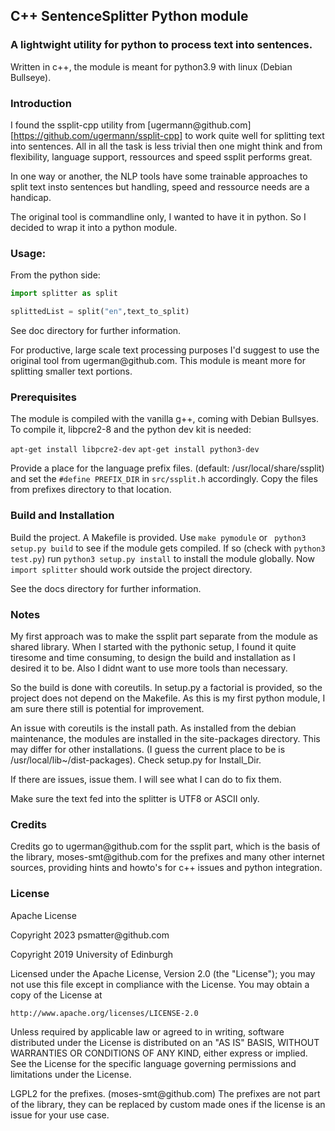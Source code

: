 ## C++ SentenceSplitter Python module

### A lightwight utility for python to process text into sentences.

Written in c++, the module is meant for python3.9 with linux (Debian Bullseye).

### Introduction

I found the ssplit-cpp utility from [ugermann\@github.com][https://github.com/ugermann/ssplit-cpp] to work quite well for splitting text into sentences. All in all the task is less trivial then one might think and from flexibility, language support, ressources and speed ssplit performs great.

In one way or another, the NLP tools have some trainable approaches to split text insto sentences but handling, speed and ressource needs are a handicap. 

The original tool is commandline only, I wanted to have it in python. So I decided to wrap it into a python module. 


### Usage:

From the python side: 

```python
import splitter as split

splittedList = split("en",text_to_split)
```

See doc directory for further information. 

For productive, large scale text processing purposes I'd suggest to use the original tool from ugerman\@github.com. This module is meant more for splitting smaller text portions. 

### Prerequisites

The module is compiled with the vanilla g++, coming with Debian Bullsyes. To compile it, libpcre2-8 and the python dev kit is needed:

`apt-get install libpcre2-dev` 
`apt-get install python3-dev`

Provide a place for the language prefix files. (default: /usr/local/share/ssplit) and set the `#define PREFIX_DIR` in `src/ssplit.h` accordingly. Copy the files from prefixes directory to that location. 


### Build and Installation

Build the project. A Makefile is provided. Use `make pymodule` or  ` python3 setup.py build` to see if the module gets compiled. If so (check with `python3 test.py`) run `python3 setup.py install` to install the module globally. Now `import splitter` should work outside the project directory. 

See the docs directory for further information. 

### Notes

My first approach was to make the ssplit part separate from the module as shared library. When I started with the pythonic setup, I found it quite tiresome and time consuming, to design the build and installation as I desired it to be. Also I didnt want to use more tools than necessary.  

So the build is done with coreutils. In setup.py a factorial is provided, so the project does not depend on the Makefile. As this is my first python module, I am sure there still is potential for improvement. 

An issue with coreutils is the install path. As installed from the debian maintenance, the modules are installed in the site-packages directory. This may differ for other installations. (I guess the current place to be is /usr/local/lib~/dist-packages). Check setup.py for Install_Dir. 


If there are issues, issue them. I will see what I can do to fix them. 

Make sure the text fed into the splitter is UTF8 or ASCII only. 


### Credits

Credits go to ugerman\@github.com for the ssplit part, which is the basis of the library, moses-smt\@github.com for the prefixes and many other internet sources, providing hints and howto's for c++ issues and python integration. 

### License

Apache License 

   Copyright 2023 psmatter\@github.com 


   Copyright 2019 University of Edinburgh

   Licensed under the Apache License, Version 2.0 (the "License");
   you may not use this file except in compliance with the License.
   You may obtain a copy of the License at

    http://www.apache.org/licenses/LICENSE-2.0

   Unless required by applicable law or agreed to in writing, software
   distributed under the License is distributed on an "AS IS" BASIS,
   WITHOUT WARRANTIES OR CONDITIONS OF ANY KIND, either express or implied.
   See the License for the specific language governing permissions and
   limitations under the License.


   LGPL2 for the prefixes. \(moses-smt\@github.com\)
   The prefixes are not part of the library, they can be replaced by
   custom made ones if the license is an issue for your use case.



